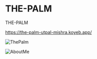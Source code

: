 # THE-PALM
THE-PALM

https://the-palm-utpal-mishra.koyeb.app/

![ThePalm](https://user-images.githubusercontent.com/76061500/143731845-7eba2fe1-dfb2-44e6-925d-a1db035ad663.png)

![AboutMe](https://user-images.githubusercontent.com/76061500/143731882-cadb1262-17a5-4e1d-a9b7-ec3b784bf35e.png)
